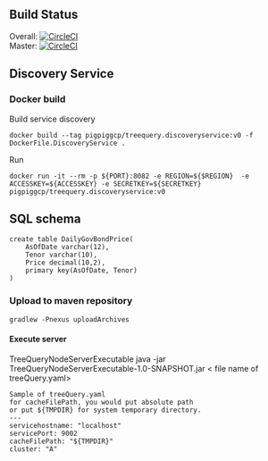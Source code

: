 
## Build Status

Overall: [![CircleCI](https://circleci.com/gh/dexterchan/TreeQuery.svg?style=svg)](https://circleci.com/gh/dexterchan/TreeQuery) <br>
Master: [![CircleCI](https://circleci.com/gh/dexterchan/TreeQuery/tree/master.svg?style=svg)](https://circleci.com/gh/dexterchan/TreeQuery/tree/master) <br>

## Discovery Service
### Docker build
Build service discovery
```
docker build --tag pigpiggcp/treequery.discoveryservice:v0 -f DockerFile.DiscoveryService .
```
Run
````
docker run -it --rm -p ${PORT}:8082 -e REGION=${$REGION}  -e ACCESSKEY=${ACCESSKEY} -e SECRETKEY=${SECRETKEY} pigpiggcp/treequery.discoveryservice:v0
````

## SQL schema
````
create table DailyGovBondPrice(
	AsOfDate varchar(12),
    Tenor varchar(10),
    Price decimal(10,2),
    primary key(AsOfDate, Tenor)
)
````

### Upload to maven repository
``````
gradlew -Pnexus uploadArchives
``````

#### Execute server
TreeQueryNodeServerExecutable
java -jar TreeQueryNodeServerExecutable-1.0-SNAPSHOT.jar < file name of treeQuery.yaml>
```
Sample of treeQuery.yaml
for cacheFilePath, you would put absolute path 
or put ${TMPDIR} for system temporary directory.
---
servicehostname: "localhost"
servicePort: 9002
cacheFilePath: "${TMPDIR}"
cluster: "A"
```
